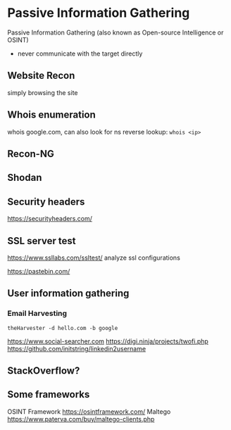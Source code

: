 # Passive Information Gathering

Passive Information Gathering (also known as Open-source Intelligence or OSINT)

- never communicate with the target directly

## Website Recon

simply browsing the site

## Whois enumeration

whois google.com, can also look for ns
reverse lookup:
`whois <ip>`

## Recon-NG

## Shodan

## Security headers

https://securityheaders.com/

## SSL server test

https://www.ssllabs.com/ssltest/
analyze ssl configurations

https://pastebin.com/

## User information gathering

### Email Harvesting

`theHarvester -d hello.com -b google`

https://www.social-searcher.com
https://digi.ninja/projects/twofi.php
https://github.com/initstring/linkedin2username

## StackOverflow?

## Some frameworks

OSINT Framework https://osintframework.com/
Maltego https://www.paterva.com/buy/maltego-clients.php